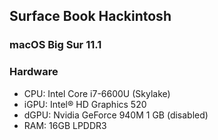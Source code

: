 ## **Surface Book Hackintosh**

### macOS Big Sur 11.1

### Hardware

* CPU: Intel Core i7-6600U (Skylake)
* iGPU: Intel® HD Graphics 520
* dGPU: Nvidia GeForce 940M 1 GB (disabled)
* RAM: 16GB LPDDR3
